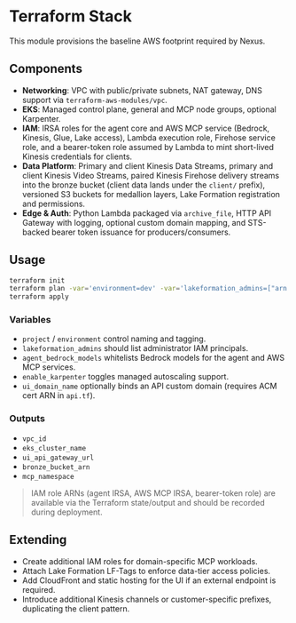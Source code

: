 # Terraform Stack

This module provisions the baseline AWS footprint required by Nexus.

## Components

- **Networking**: VPC with public/private subnets, NAT gateway, DNS support via `terraform-aws-modules/vpc`.
- **EKS**: Managed control plane, general and MCP node groups, optional Karpenter.
- **IAM**: IRSA roles for the agent core and AWS MCP service (Bedrock, Kinesis, Glue, Lake access), Lambda execution role, Firehose service role, and a bearer-token role assumed by Lambda to mint short-lived Kinesis credentials for clients.
- **Data Platform**: Primary and client Kinesis Data Streams, primary and client Kinesis Video Streams, paired Kinesis Firehose delivery streams into the bronze bucket (client data lands under the `client/` prefix), versioned S3 buckets for medallion layers, Lake Formation registration and permissions.
- **Edge & Auth**: Python Lambda packaged via `archive_file`, HTTP API Gateway with logging, optional custom domain mapping, and STS-backed bearer token issuance for producers/consumers.

## Usage

```bash
terraform init
terraform plan -var='environment=dev' -var='lakeformation_admins=["arn:aws:iam::123456789012:role/Admin"]'
terraform apply
```

### Variables

- `project` / `environment` control naming and tagging.
- `lakeformation_admins` should list administrator IAM principals.
- `agent_bedrock_models` whitelists Bedrock models for the agent and AWS MCP services.
- `enable_karpenter` toggles managed autoscaling support.
- `ui_domain_name` optionally binds an API custom domain (requires ACM cert ARN in `api.tf`).

### Outputs

- `vpc_id`
- `eks_cluster_name`
- `ui_api_gateway_url`
- `bronze_bucket_arn`
- `mcp_namespace`

> IAM role ARNs (agent IRSA, AWS MCP IRSA, bearer-token role) are available via the Terraform state/output and should be recorded during deployment.

## Extending

- Create additional IAM roles for domain-specific MCP workloads.
- Attach Lake Formation LF-Tags to enforce data-tier access policies.
- Add CloudFront and static hosting for the UI if an external endpoint is required.
- Introduce additional Kinesis channels or customer-specific prefixes, duplicating the client pattern.
